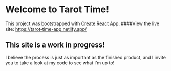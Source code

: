 # Welcome to Tarot Time!

This project was bootstrapped with [Create React App](https://github.com/facebook/create-react-app).
####View the live site: https://tarot-time-app.netlify.app/


## This site is a work in progress! 

I believe the process is just as important as the finished product, and I invite you to take a look at my code to see what I'm up to!


